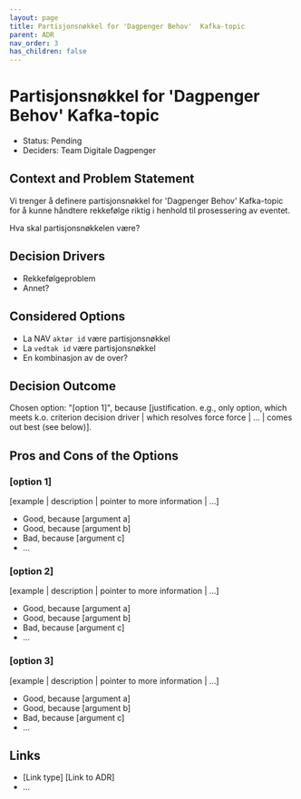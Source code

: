 ```yaml
---
layout: page
title: Partisjonsnøkkel for 'Dagpenger Behov'  Kafka-topic
parent: ADR
nav_order: 3
has_children: false
---
```


# Partisjonsnøkkel for 'Dagpenger Behov'  Kafka-topic

* Status: Pending
* Deciders: Team Digitale Dagpenger



## Context and Problem Statement

Vi trenger å definere partisjonsnøkkel for 'Dagpenger Behov' Kafka-topic for å kunne håndtere rekkefølge riktig i henhold til prosessering av eventet. 

Hva skal partisjonsnøkkelen være? 

## Decision Drivers
 
* Rekkefølgeproblem
* Annet? 

## Considered Options

* La NAV `aktør id` være partisjonsnøkkel
* La `vedtak id` være partisjonsnøkkel
* En kombinasjon av de over?

## Decision Outcome

Chosen option: "[option 1]", because [justification. e.g., only option, which meets k.o. criterion decision driver | which resolves force force | … | comes out best (see below)].


## Pros and Cons of the Options <!-- optional -->

### [option 1]

[example | description | pointer to more information | …] <!-- optional -->

* Good, because [argument a]
* Good, because [argument b]
* Bad, because [argument c]
* … <!-- numbers of pros and cons can vary -->

### [option 2]

[example | description | pointer to more information | …] <!-- optional -->

* Good, because [argument a]
* Good, because [argument b]
* Bad, because [argument c]
* … <!-- numbers of pros and cons can vary -->

### [option 3]

[example | description | pointer to more information | …] <!-- optional -->

* Good, because [argument a]
* Good, because [argument b]
* Bad, because [argument c]
* … <!-- numbers of pros and cons can vary -->

## Links <!-- optional -->

* [Link type] [Link to ADR] <!-- example: Refined by [ADR-0005](0005-example.md) -->
* … <!-- numbers of links can vary -->
